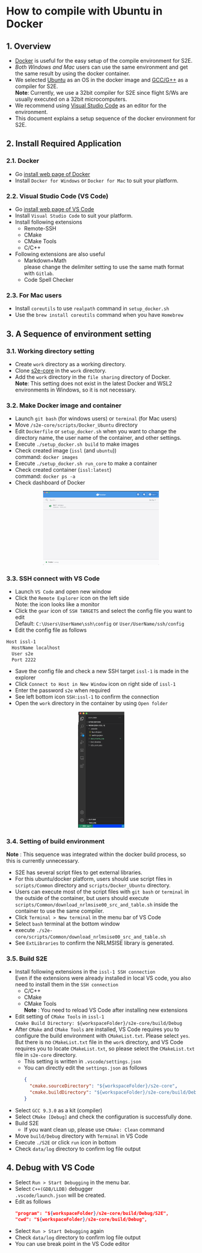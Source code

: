 # How to compile with Ubuntu in Docker 

## 1.  Overview
- [Docker](https://www.docker.com/) is useful for the easy setup of the compile environment for S2E.
- *Both Windows and Mac* users can use the same environment and get the same result by using the docker container.
- We selected [Ubuntu](https://ubuntu.com/) as an OS in the docker image and [GCC/G++](https://gcc.gnu.org/) as a compiler for S2E.  
  **Note**: Currently, we use a 32bit compiler for S2E since flight S/Ws are usually executed on a 32bit microcomputers. 
- We recommend using [Visual Studio Code](https://code.visualstudio.com/) as an editor for the environment.
- This document explains a setup sequence of the docker environment for S2E.

## 2.  Install Required Application
### 2.1. Docker
- Go [install web page of Docker](https://docs.docker.com/get-docker/)
- Install `Docker for Windows` or `Docker for Mac` to suit your platform.

### 2.2. Visual Studio Code (VS Code)
- Go [install web page of VS Code](https://code.visualstudio.com/)
- Install `Visual Studio Code` to suit your platform.
- Install following extensions
  - Remote-SSH
  - CMake
  - CMake Tools
  - C/C++
- Following extensions are also useful
  - Markdown+Math   
    please change the delimiter setting to use the same math format with `Gitlab`.
  - Code Spell Checker

### 2.3. **For Mac users**
- Install `coreutils` to use `realpath` command in `setup_docker.sh`
- Use the `brew install coreutils` command when you have `Homebrew`  

## 3. A Sequence of environment setting
### 3.1. Working directory setting
- Create `work` directory as a working directory.
- Clone [s2e-core](https://github.com/ut-issl/s2e-core) in the `work` directory.
- Add the `work` directory in the `file sharing` directory of Docker.  
  **Note**: This setting does not exist in the latest Docker and WSL2 environments in Windows, so it is not necessary.

### 3.2. Make Docker image and container
- Launch `git bash` (for windows users) or `terminal` (for Mac users)
- Move `/s2e-core/scripts/Docker_Ubuntu` directory
- Edit `Dockerfile` or `setup_docker.sh` when you want to change the directory name, the user name of the container, and other settings.
- Execute `./setup_docker.sh build` to make images
- Check created image (`issl` (and `ubuntu`))  
  command: `docker images`
- Execute `./setup_docker.sh run_core` to make a container
- Check created container (`issl:latest`)  
  command: `docker ps -a`
- Check dashboard of Docker 
<div align="center">
  <img src="./figs/Docker_container.png" alt="DockerContainer" style="zoom:30%;" />
</div>

### 3.3. SSH connect with VS Code
- Launch `VS Code` and open new window
- Click the `Remote Explorer` icon on the left side  
  Note: the icon looks like a monitor
- Click the `gear` icon of `SSH TARGETS` and select the config file you want to edit  
  Default: `C:\Users\UserName\ssh\config` or `User/UserName/ssh/config`
- Edit the config file as follows
``` 
Host issl-1
  HostName localhost
  User s2e
  Port 2222
```
- Save the config file and check a new SSH target `issl-1` is made in the explorer
- Click `Connect to Host in New Window` icon on right side of `issl-1`
- Enter the password `s2e` when required
- See left bottom icon `SSH:issl-1` to confirm the connection
- Open the `work` directory in the container by using `Open folder`
<div align="center">
  <img src="./figs/VSC_SSH_connect.png" alt="VSC_SSH_connect" style="zoom:30%;" />
</div>

### 3.4. Setting of build environment
**Note** : This sequence was integrated within the docker build process, so this is currently unnecessary.

- S2E has several script files to get external libraries.
- For this ubuntu/docker platform, users should use script files in `scripts/Common` directory and `scripts/Docker_Ubuntu` directory.
- Users can execute most of the script files with `git bash` or `terminal` in the outside of the container, but users should execute `scripts/Common/download_nrlmsise00_src_and_table.sh` inside the container to use the same compiler.
- Click `Terminal > New terminal` in the menu bar of VS Code
- Select `bash` terminal at the bottom window
- execute `./s2e-core/scripts/Common/download_nrlmsise00_src_and_table.sh`
- See `ExtLibraries` to confirm the NRLMSISE library is generated.
 

### 3.5. Build S2E
- Install following extensions in the `issl-1 SSH connection`  
  Even if the extensions were already installed in local VS code, you also need to install them in the `SSH connection`
  - C/C++
  - CMake
  - CMake Tools  
**Note** : You need to reload VS Code after installing new extensions
- Edit setting of `CMake Tools` in `issl-1`  
  `Cmake Build Directory: ${workspaceFolder}/s2e-core/build/Debug`
- After `CMake` and `CMake Tools` are installed, VS Code requires you to configure the build environment with `CMakeList.txt`. Please select `yes`. But there is no `CMakeList.txt` file in the `work` directory, and VS Code requires you to locate `CMakeList.txt`, so please select the `CMakeList.txt` file in `s2e-core` directory.
  - This setting is written in `.vscode/settings.json`
  - You can directly edit the `settings.json` as follows
    ```json
    {
      "cmake.sourceDirectory": "${workspaceFolder}/s2e-core",
      "cmake.buildDirectory": "${workspaceFolder}/s2e-core/build/Debug"
    }
    ```
- Select `GCC 9.3.0` as a kit (compiler) 
- Select `CMake [Debug]` and check the configuration is successfully done.
- Build S2E
  - If you want clean up, please use `CMake: Clean` command
- Move `build/Debug` directory with `Terminal` in VS Code
- Execute `./S2E` or click `run` icon in bottom
- Check `data/log` directory to confirm log file output

## 4. Debug with VS Code
- Select `Run > Start Debugging` in the menu bar.
- Select `C++(GDB/LLDB)` debugger  
  `.vscode/launch.json` will be created.
- Edit as follows
  ```json
  "program": "${workspaceFolder}/s2e-core/build/Debug/S2E",
  "cwd": "${workspaceFolder}/s2e-core/build/Debug",
  ```
- Select `Run > Start Debugging` again
- Check `data/log` directory to confirm log file output
- You can use break point in the VS Code editor
